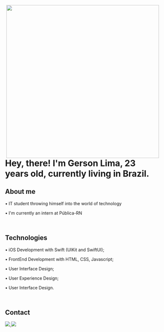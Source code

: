 
<img align="right" height="500em" src="https://raw.githubusercontent.com/gist/Gerson-Lima/612566c5217626417853425c0c30e5ba/raw/c730600f5f3fcf434a6e79803c9c712ff66ef303/githubCard.svg"/>
<h1 align="left">Hey, there! I'm Gerson Lima, 23 years old, currently living in Brazil.</h1>



## About me

• IT student throwing himself into the world of technology

• I'm currently an intern at Pública-RN

<br>

## Technologies

• iOS Development with Swift (UIKit and SwiftUI);

• FrontEnd Development with HTML, CSS, Javascript;

• User Interface Design;

• User Experience Design;

• User Interface Design.

<br>

## Contact
<a href="mailto:gersondouglas2011@gmail.com"> <img src="https://img.shields.io/badge/-Gmail-%23333?style=for-the-badge&logo=gmail&logoColor=red" target="_blank"/>
<a href="https://www.linkedin.com/in/gersonlima1/"> <img src="https://img.shields.io/badge/-LinkedIn-%230077B5?style=for-the-badge&logo=linkedin&logoColor=white" target="_blank"/>

<!--

Here are some ideas to get you started:

- 🔭 I’m currently working on ...
- 🌱 I’m currently learning ...
- 👯 I’m looking to collaborate on ...
- 🤔 I’m looking for help with ...
- 💬 Ask me about ...
- 📫 How to reach me: ...
- 😄 Pronouns: ...
- ⚡ Fun fact: ...
-->
